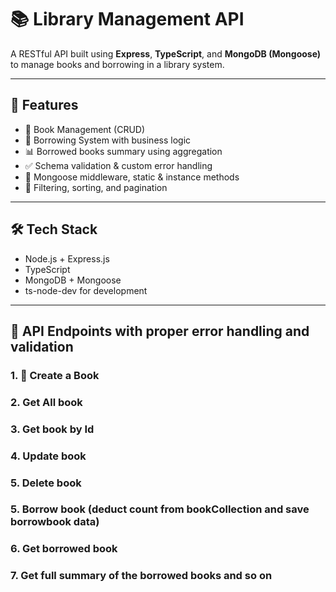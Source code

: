 # 📚 Library Management API

A RESTful API built using **Express**, **TypeScript**, and **MongoDB (Mongoose)** to manage books and borrowing in a library system.

---

## 🚀 Features

- 📘 Book Management (CRUD)
- 📖 Borrowing System with business logic
- 📊 Borrowed books summary using aggregation
- ✅ Schema validation & custom error handling
- 🧠 Mongoose middleware, static & instance methods
- 🔎 Filtering, sorting, and pagination

---

## 🛠 Tech Stack

- Node.js + Express.js
- TypeScript
- MongoDB + Mongoose
- ts-node-dev for development

---

## 🧾 API Endpoints with proper error handling and validation

### 1. 📘 Create a Book
### 2. Get All book
### 3. Get book by Id
### 4. Update book
### 5. Delete book
### 5. Borrow book (deduct count from bookCollection and save borrowbook data)
### 6. Get borrowed book
### 7. Get full summary of the  borrowed books and so on